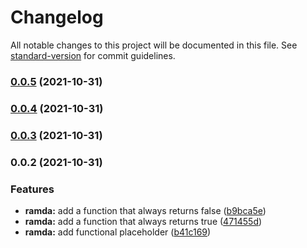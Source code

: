 # Changelog

All notable changes to this project will be documented in this file. See [standard-version](https://github.com/conventional-changelog/standard-version) for commit guidelines.

### [0.0.5](https://github.com/hitmands/ramda-ts/compare/v0.0.4...v0.0.5) (2021-10-31)

### [0.0.4](https://github.com/hitmands/ramda-ts/compare/v0.0.3...v0.0.4) (2021-10-31)

### [0.0.3](https://github.com/hitmands/ramda-ts/compare/v0.0.2...v0.0.3) (2021-10-31)

### 0.0.2 (2021-10-31)

### Features

- **ramda:** add a function that always returns false ([b9bca5e](https://github.com/hitmands/ramda-ts/commit/b9bca5edc4f428c47cb0fa306cb060644488fd31))
- **ramda:** add a function that always returns true ([471455d](https://github.com/hitmands/ramda-ts/commit/471455db0a8261000bbc29f10164ef5f1348f29c))
- **ramda:** add functional placeholder ([b41c169](https://github.com/hitmands/ramda-ts/commit/b41c169dfbe9f98fd5ebfad34bdf0da0b5ca7265))
